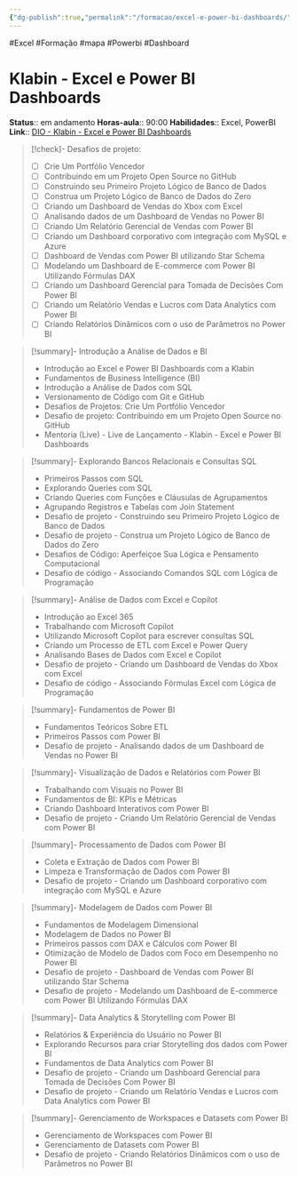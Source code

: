 ```yaml
---
{"dg-publish":true,"permalink":"/formacao/excel-e-power-bi-dashboards/","metatags":{"description":"Lista de disciplinas da formação"},"noteIcon":"default","updated":"2025-09-24T22:47:55.161-03:00"}
---
```


#Excel #Formação #mapa #Powerbi #Dashboard

# Klabin - Excel e Power BI Dashboards

**Status**:: em andamento 
**Horas-aula**:: 90:00
**Habilidades**:: Excel, PowerBI
**Link**:: [DIO - Klabin - Excel e Power BI Dashboards](https://web.dio.me/track/klabin-excel-e-power-bi-dashboards)

>[!check]- Desafios de projeto:
> - [ ] Crie Um Portfólio Vencedor
> - [ ] Contribuindo em um Projeto Open Source no GitHub
> - [ ] Construindo seu Primeiro Projeto Lógico de Banco de Dados
> - [ ] Construa um Projeto Lógico de Banco de Dados do Zero
> - [ ] Criando um Dashboard de Vendas do Xbox com Excel
> - [ ] Analisando dados de um Dashboard de Vendas no Power BI
> - [ ] Criando Um Relatório Gerencial de Vendas com Power BI
> - [ ] Criando um Dashboard corporativo com integração com MySQL e Azure
> - [ ] Dashboard de Vendas com Power BI utilizando Star Schema
> - [ ] Modelando um Dashboard de E-commerce com Power BI Utilizando Fórmulas DAX
> - [ ] Criando um Dashboard Gerencial para Tomada de Decisões Com Power BI
> - [ ] Criando um Relatório Vendas e Lucros com Data Analytics com Power BI
> - [ ] Criando Relatórios Dinâmicos com o uso de Parâmetros no Power BI

> [!summary]- Introdução a Análise de Dados e BI
> - Introdução ao Excel e Power BI Dashboards com a Klabin
> - Fundamentos de Business Intelligence (BI)
> - Introdução a Análise de Dados com SQL
> - Versionamento de Código com Git e GitHub
> - Desafios de Projetos: Crie Um Portfólio Vencedor
> - Desafio de projeto: Contribuindo em um Projeto Open Source no GitHub
> - Mentoria (Live) - Live de Lançamento - Klabin - Excel e Power BI Dashboards

> [!summary]- Explorando Bancos Relacionais e Consultas SQL
> - Primeiros Passos com SQL
> - Explorando Queries com SQL
> - Criando Queries com Funções e Cláusulas de Agrupamentos
> - Agrupando Registros e Tabelas com Join Statement
> - Desafio de projeto - Construindo seu Primeiro Projeto Lógico de Banco de Dados
> - Desafio de projeto - Construa um Projeto Lógico de Banco de Dados do Zero
> - Desafios de Código: Aperfeiçoe Sua Lógica e Pensamento Computacional
> - Desafio de código - Associando Comandos SQL com Lógica de Programação

> [!summary]- Análise de Dados com Excel e Copilot
> - Introdução ao Excel 365
> - Trabalhando com Microsoft Copilot
> - Utilizando Microsoft Copilot para escrever consultas SQL
> - Criando um Processo de ETL com Excel e Power Query
> - Analisando Bases de Dados com Excel e Copilot
> - Desafio de projeto - Criando um Dashboard de Vendas do Xbox com Excel
> - Desafio de código - Associando Fórmulas Excel com Lógica de Programação

> [!summary]- Fundamentos de Power BI
> - Fundamentos Teóricos Sobre ETL
> - Primeiros Passos com Power BI
> - Desafio de projeto - Analisando dados de um Dashboard de Vendas no Power BI

> [!summary]- Visualização de Dados e Relatórios com Power BI
> - Trabalhando com Visuais no Power BI
> - Fundamentos de BI: KPIs e Métricas
> - Criando Dashboard Interativos com Power BI
> - Desafio de projeto - Criando Um Relatório Gerencial de Vendas com Power BI

> [!summary]- Processamento de Dados com Power BI
> - Coleta e Extração de Dados com Power BI
> - Limpeza e Transformação de Dados com Power BI
> - Desafio de projeto - Criando um Dashboard corporativo com integração com MySQL e Azure

> [!summary]- Modelagem de Dados com Power BI
> - Fundamentos de Modelagem Dimensional
> - Modelagem de Dados no Power BI
> - Primeiros passos com DAX e Cálculos com Power BI
> - Otimização de Modelo de Dados com Foco em Desempenho no Power BI
> - Desafio de projeto - Dashboard de Vendas com Power BI utilizando Star Schema
> - Desafio de projeto - Modelando um Dashboard de E-commerce com Power BI Utilizando Fórmulas DAX

> [!summary]- Data Analytics & Storytelling com Power BI
> - Relatórios & Experiência do Usuário no Power BI
> - Explorando Recursos para criar Storytelling dos dados com Power BI
> - Fundamentos de Data Analytics com Power BI
> - Desafio de projeto - Criando um Dashboard Gerencial para Tomada de Decisões Com Power BI
> - Desafio de projeto - Criando um Relatório Vendas e Lucros com Data Analytics com Power BI

> [!summary]- Gerenciamento de Workspaces e Datasets com Power BI
> - Gerenciamento de Workspaces com Power BI
> - Gerenciamento de Datasets com Power BI
> - Desafio de projeto - Criando Relatórios Dinâmicos com o uso de Parâmetros no Power BI
